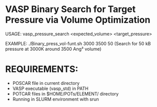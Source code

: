 
# VASP Binary Search for Target Pressure via Volume Optimization

 USAGE: vasp_pressure_search <temperature> <expected_volume> <target_pressure>

 EXAMPLE: ./Binary_press_vol-funt.sh 3000 3500 50
         (Search for 50 kB pressure at 3000K around 3500 Ang³ volume)

# REQUIREMENTS:
- POSCAR file in current directory
 - VASP executable (vasp_std) in PATH
 - POTCAR files in $HOME/POTs/ELEMENT/ directory
 - Running in SLURM environment with srun


